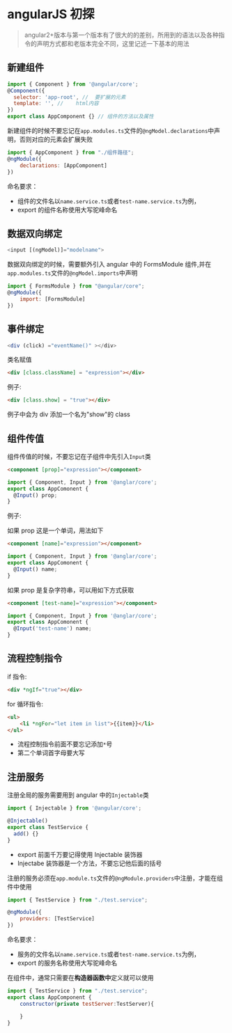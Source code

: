 # angularJS 初探

> angular2+版本与第一个版本有了很大的的差别，所用到的语法以及各种指令的声明方式都和老版本完全不同，这里记述一下基本的用法

## 新建组件

```js
import { Component } from '@angular/core';
@Component({
  selector: 'app-root', //  要扩展的元素
  template: '', //    html内容
})
export class AppComponent {} // 组件的方法以及属性
```

新建组件的时候不要忘记在`app.modules.ts`文件的`@ngModel.declarations`中声明，否则对应的元素会扩展失败

```js
import { AppComponent } from "./组件路径";
@ngModule({
    declarations: [AppComponent]
})
```

命名要求：

* 组件的文件名以`name.service.ts`或者`test-name.service.ts`为例，
* export 的组件名称使用大写驼峰命名

## 数据双向绑定

```js
<input [(ngModel)]="modelname">
```

数据双向绑定的时候，需要额外引入 angular 中的 FormsModule 组件,并在`app.modules.ts`文件的`@ngModel.imports`中声明

```js
import { FormsModule } from "@angular/core";
@ngModule({
    import: [FormsModule]
})
```

## 事件绑定

```js
<div (click) ="eventName()" ></div>
```

类名赋值

```html
<div [class.className] = "expression"></div>
```

例子:

```html
<div [class.show] = "true"></div>
```

例子中会为 div 添加一个名为"show"的 class

## 组件传值

组件传值的时候，不要忘记在子组件中先引入`Input`类

```html
<component [prop]="expression"></component>
```

```js
import { Component, Input } from '@anglar/core';
export class AppComonent {
  @Input() prop;
}
```

例子:

如果 prop 这是一个单词，用法如下

```html
<component [name]="expression"></component>
```

```js
import { Component, Input } from '@anglar/core';
export class AppComonent {
  @Input() name;
}
```

如果 prop 是复杂字符串，可以用如下方式获取

```html
<component [test-name]="expression"></component>
```

```js
import { Component, Input } from '@anglar/core';
export class AppComonent {
  @Input('test-name') name;
}
```

## 流程控制指令

if 指令:

```html
<div *ngIf="true"></div>
```

for 循环指令:

```html
<ul>
    <li *ngFor="let item in list">{{item}}</li>
</ul>
```

* 流程控制指令前面不要忘记添加`*`号
* 第二个单词首字母要大写

## 注册服务

注册全局的服务需要用到 angular 中的`Injectable`类

```js
import { Injectable } from '@angular/core';

@Injectable()
export class TestService {
  add() {}
}
```

* export 前面千万要记得使用 Injectable 装饰器
* Injectabe 装饰器是一个方法，不要忘记他后面的括号

注册的服务必须在`app.module.ts`文件的`@ngModule.providers`中注册，才能在组件中使用

```js
import { TestService } from "./test.service";

@ngModule({
    providers: [TestService]
})
```

命名要求：

* 服务的文件名以`name.service.ts`或者`test-name.service.ts`为例，
* export 的服务名称使用大写驼峰命名

在组件中，通常只需要在**构造器函数中**定义就可以使用

```js
import { TestService } from "./test.service";
export class AppComponent {
    constructor(private testServer:TestServer){

    }
}
```
